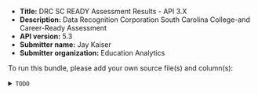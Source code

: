 * **Title:** DRC SC READY Assessment Results - API 3.X
* **Description:** Data Recognition Corporation South Carolina College-and Career-Ready Assessment
* **API version:** 5.3
* **Submitter name:** Jay Kaiser
* **Submitter organization:** Education Analytics

To run this bundle, please add your own source file(s) and column(s):
<details>
<summary><code>TODO</code></summary>
TODO

</details>
